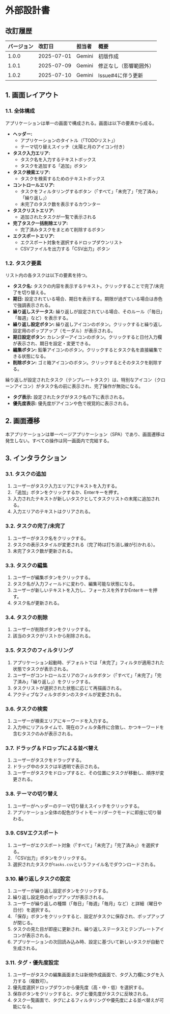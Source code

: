 # 外部設計書

## 改訂履歴

| バージョン | 改訂日     | 担当者 | 概要                   |
| :--- | :--- | :--- | :--- |
| 1.0.0    | 2025-07-01 | Gemini | 初版作成               |
| 1.0.1    | 2025-07-09 | Gemini | 修正なし（影響範囲外） |
| 1.0.2    | 2025-07-10 | Gemini | Issue#4に伴う更新 |

## 1. 画面レイアウト

### 1.1. 全体構成

アプリケーションは単一の画面で構成される。画面は以下の要素から成る。

- **ヘッダー:**
    - アプリケーションのタイトル（「TODOリスト」）
    - テーマ切り替えスイッチ（太陽と月のアイコン付き）
- **タスク入力エリア:**
    - タスク名を入力するテキストボックス
    - タスクを追加する「追加」ボタン
- **タスク検索エリア:**
    - タスクを検索するためのテキストボックス
- **コントロールエリア:**
    - タスクをフィルタリングするボタン（「すべて」「未完了」「完了済み」「繰り返し」）
    - 未完了のタスク数を表示するカウンター
- **タスクリストエリア:**
    - 追加されたタスクが一覧で表示される
- **完了タスク一括削除エリア:**
    - 完了済みタスクをまとめて削除するボタン
- **エクスポートエリア:**
    - エクスポート対象を選択するドロップダウンリスト
    - CSVファイルを出力する「CSV出力」ボタン

### 1.2. タスク要素

リスト内の各タスクは以下の要素を持つ。

- **タスク名:** タスクの内容を表示するテキスト。クリックすることで完了/未完了を切り替える。
- **期日:** 設定されている場合、期日を表示する。期限が過ぎている場合は赤色で強調表示される。
- **繰り返しステータス:** 繰り返しが設定されている場合、そのルール（「毎日」「毎週」など）を表示する。
- **繰り返し設定ボタン:** 繰り返しアイコンのボタン。クリックすると繰り返し設定用のポップアップ（モーダル）が表示される。
- **期日設定ボタン:** カレンダーアイコンのボタン。クリックすると日付入力欄が表示され、期日を設定・変更できる。
- **編集ボタン:** 鉛筆アイコンのボタン。クリックするとタスク名を直接編集できる状態になる。
- **削除ボタン:** ゴミ箱アイコンのボタン。クリックするとそのタスクを削除する。

繰り返しが設定されたタスク（テンプレートタスク）は、特別なアイコン（クローンアイコン）がタスク名の前に表示され、完了操作が無効になる。

- **タグ表示:** 設定されたタグがタスク名の下に表示される。
- **優先度表示:** 優先度がアイコンや色で視覚的に表示される。

## 2. 画面遷移

本アプリケーションは単一ページアプリケーション（SPA）であり、画面遷移は発生しない。すべての操作は同一画面内で完結する。

## 3. インタラクション

### 3.1. タスクの追加

1.  ユーザーがタスク入力エリアにテキストを入力する。
2.  「追加」ボタンをクリックするか、Enterキーを押す。
3.  入力されたテキストが新しいタスクとしてタスクリストの末尾に追加される。
4.  入力エリアのテキストはクリアされる。

### 3.2. タスクの完了/未完了

1.  ユーザーがタスク名をクリックする。
2.  タスクの表示スタイルが変更される（完了時は打ち消し線が引かれる）。
3.  未完了タスク数が更新される。

### 3.3. タスクの編集

1.  ユーザーが編集ボタンをクリックする。
2.  タスク名が入力フィールドに変わり、編集可能な状態になる。
3.  ユーザーが新しいテキストを入力し、フォーカスを外すかEnterキーを押す。
4.  タスク名が更新される。

### 3.4. タスクの削除

1.  ユーザーが削除ボタンをクリックする。
2.  該当のタスクがリストから削除される。

### 3.5. タスクのフィルタリング

1.  アプリケーション起動時、デフォルトでは「未完了」フィルタが適用された状態でタスクが表示される。
2.  ユーザーがコントロールエリアのフィルタボタン（「すべて」「未完了」「完了済み」「繰り返し」）をクリックする。
3.  タスクリストが選択された状態に応じて再描画される。
4.  アクティブなフィルタボタンのスタイルが変更される。

### 3.6. タスクの検索

1.  ユーザーが検索エリアにキーワードを入力する。
2.  入力中にリアルタイムで、現在のフィルタ条件に合致し、かつキーワードを含むタスクのみが表示される。

### 3.7. ドラッグ＆ドロップによる並べ替え

1.  ユーザーがタスクをドラッグする。
2.  ドラッグ中のタスクは半透明で表示される。
3.  ユーザーがタスクをドロップすると、その位置にタスクが移動し、順序が変更される。

### 3.8. テーマの切り替え

1.  ユーザーがヘッダーのテーマ切り替えスイッチをクリックする。
2.  アプリケーション全体の配色がライトモード/ダークモードに即座に切り替わる。

### 3.9. CSVエクスポート

1.  ユーザーがエクスポート対象（「すべて」「未完了」「完了済み」）を選択する。
2.  「CSV出力」ボタンをクリックする。
3.  選択されたタスクが`tasks.csv`というファイル名でダウンロードされる。

### 3.10. 繰り返しタスクの設定

1.  ユーザーが繰り返し設定ボタンをクリックする。
2.  繰り返し設定用のポップアップが表示される。
3.  ユーザーが繰り返しの種類（「毎日」「毎週」「毎月」など）と詳細（曜日や日付）を選択する。
4.  「保存」ボタンをクリックすると、設定がタスクに保存され、ポップアップが閉じる。
5.  タスクの見た目が即座に更新され、繰り返しステータスとテンプレートアイコンが表示される。
6.  アプリケーションの次回読み込み時、設定に基づいて新しいタスクが自動で生成される。

### 3.11. タグ・優先度設定

1.  ユーザーがタスクの編集画面または新規作成画面で、タグ入力欄にタグを入力する（複数可）。
2.  優先度選択ドロップダウンから優先度（高・中・低）を選択する。
3.  保存ボタンをクリックすると、タグと優先度がタスクに反映される。
4.  タスク一覧画面で、タグによるフィルタリングや優先度による並べ替えが可能になる。